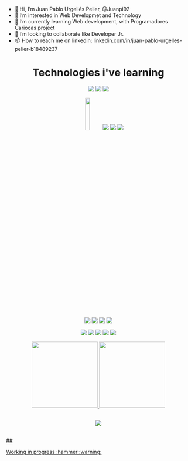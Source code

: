 - 👋 Hi, I’m Juan Pablo Urgellés Pelier, @Juanpi92
- 👀 I’m interested in Web Developmet and Technology
- 🌱 I’m currently learning Web development, with Programadores Cariocas project
- 💞️ I’m looking to collaborate like Developer Jr.
- 📫 How to reach me on linkedin: linkedin.com/in/juan-pablo-urgelles-pelier-b18489237

<div style="display: inline_block" align="center">
  
  Technologies i've learning
===========================
  
  <a href="#"><img src="https://img.shields.io/badge/HTML5-E34F26?style=for-the-badge&logo=html5&logoColor=white"></a>
  <a href="#"><img src="https://img.shields.io/badge/CSS3-1572B6?style=for-the-badge&logo=css3&logoColor=white"></a>
  <a href="#"><img src="https://img.shields.io/badge/JavaScript-323330?style=for-the-badge&logo=javascript&logoColor=F7DF1E"></a>
  
  <a href="#"><img src="https://img.shields.io/badge/React-20232A?style=for-the-badge&logo=react&logoColor=61DAFB" width="15%"></a>
  <a href="#"><img src="https://img.shields.io/badge/Material%20UI-007FFF?style=for-the-badge&logo=mui&logoColor=white"></a>
  <a href="#"><img src="https://img.shields.io/badge/Bootstrap-563D7C?style=for-the-badge&logo=bootstrap&logoColor=white"></a>
  <a href="#"><img src="https://img.shields.io/badge/SASS-hotpink.svg?style=for-the-badge&logo=SASS&logoColor=white"></a>

  <a href="#"><img src="https://img.shields.io/badge/Angular-DD0031?style=for-the-badge&logo=angular&logoColor=white"></a> 
  <a href="#"><img src="https://img.shields.io/badge/Vercel-000000?style=for-the-badge&logo=vercel&logoColor=white"></a>
  <a href="#"><img src="https://img.shields.io/badge/GIT-E44C30?style=for-the-badge&logo=git&logoColor=white"></a>
  <a href="#"><img src="https://img.shields.io/badge/GitHub-100000?style=for-the-badge&logo=github&logoColor=white"></a>
  
  <a href="#"><img src="https://img.shields.io/badge/Trello-0052CC?style=for-the-badge&logo=trello&logoColor=white"></a>
  <a href="#"><img src="https://img.shields.io/badge/Figma-F24E1E?style=for-the-badge&logo=figma&logoColor=white"></a>
  <a href="#"><img src="https://img.shields.io/badge/Codewars-B1361E?style=for-the-badge&logo=Codewars&logoColor=white"></a>
  <a href="#"><img src="https://img.shields.io/badge/Canva-%2300C4CC.svg?&style=for-the-badge&logo=Canva&logoColor=white"></a>
  <a href="#"><img src="https://img.shields.io/badge/Adobe%20Photoshop-31A8FF?style=for-the-badge&logo=Adobe%20Photoshop&logoColor=black"></a>
  
  
  
</div>

<div align="center">
  <a href="https://github.com/Juanpi92"/>
 
  <img height="180em" src="https://github-readme-stats.vercel.app/api?username=juanpi92&show_icons=true&theme=github_dark&count_private=true&include_all_commits=false"/>
  <img height="180em" src="https://github-readme-stats.vercel.app/api/top-langs/?username=juanpi92&layout=compact&langs_count=16&theme=github_dark"/>
</div>
</br>
<p align="center">   <img alingn="center" src="https://profile-counter.glitch.me/juanpi92/count.svg" /></p>
</br>
## </p> Working in progress :hammer::warning:

<!---
Juanpi92/Juanpi92 is a ✨ special ✨ repository because its `README.md` (this file) appears on your GitHub profile.
You can click the Preview link to take a look at your changes.
--->
